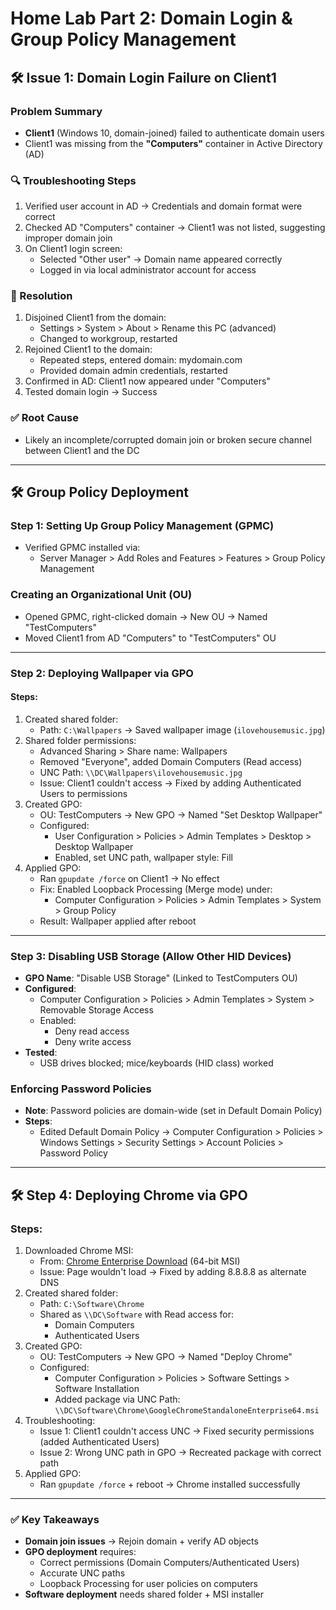 # Home Lab Part 2: Domain Login & Group Policy Management

## 🛠️ Issue 1: Domain Login Failure on Client1

### Problem Summary
- **Client1** (Windows 10, domain-joined) failed to authenticate domain users
- Client1 was missing from the **"Computers"** container in Active Directory (AD)

### 🔍 Troubleshooting Steps
1. Verified user account in AD → Credentials and domain format were correct
2. Checked AD "Computers" container → Client1 was not listed, suggesting improper domain join
3. On Client1 login screen:
   - Selected "Other user" → Domain name appeared correctly
   - Logged in via local administrator account for access

### 🔧 Resolution
1. Disjoined Client1 from the domain:
   - Settings > System > About > Rename this PC (advanced)
   - Changed to workgroup, restarted
2. Rejoined Client1 to the domain:
   - Repeated steps, entered domain: mydomain.com
   - Provided domain admin credentials, restarted
3. Confirmed in AD: Client1 now appeared under "Computers"
4. Tested domain login → Success

### ✅ Root Cause
- Likely an incomplete/corrupted domain join or broken secure channel between Client1 and the DC

---

## 🛠️ Group Policy Deployment

### Step 1: Setting Up Group Policy Management (GPMC)
- Verified GPMC installed via:
  - Server Manager > Add Roles and Features > Features > Group Policy Management

### Creating an Organizational Unit (OU)
- Opened GPMC, right-clicked domain → New OU → Named "TestComputers"
- Moved Client1 from AD "Computers" to "TestComputers" OU

---

### Step 2: Deploying Wallpaper via GPO

#### Steps:
1. Created shared folder:
   - Path: `C:\Wallpapers` → Saved wallpaper image (`ilovehousemusic.jpg`)
2. Shared folder permissions:
   - Advanced Sharing > Share name: Wallpapers
   - Removed "Everyone", added Domain Computers (Read access)
   - UNC Path: `\\DC\Wallpapers\ilovehousemusic.jpg`
   - Issue: Client1 couldn't access → Fixed by adding Authenticated Users to permissions
3. Created GPO:
   - OU: TestComputers → New GPO → Named "Set Desktop Wallpaper"
   - Configured:
     - User Configuration > Policies > Admin Templates > Desktop > Desktop Wallpaper
     - Enabled, set UNC path, wallpaper style: Fill
4. Applied GPO:
   - Ran `gpupdate /force` on Client1 → No effect
   - Fix: Enabled Loopback Processing (Merge mode) under:
     - Computer Configuration > Policies > Admin Templates > System > Group Policy
   - Result: Wallpaper applied after reboot

---

### Step 3: Disabling USB Storage (Allow Other HID Devices)
- **GPO Name**: "Disable USB Storage" (Linked to TestComputers OU)
- **Configured**:
  - Computer Configuration > Policies > Admin Templates > System > Removable Storage Access
  - Enabled:
    - Deny read access
    - Deny write access
- **Tested**:
  - USB drives blocked; mice/keyboards (HID class) worked

### Enforcing Password Policies
- **Note**: Password policies are domain-wide (set in Default Domain Policy)
- **Steps**:
  - Edited Default Domain Policy → Computer Configuration > Policies > Windows Settings > Security Settings > Account Policies > Password Policy

---

## 🛠️ Step 4: Deploying Chrome via GPO

### Steps:
1. Downloaded Chrome MSI:
   - From: [Chrome Enterprise Download](https://chromeenterprise.google/browser/download/) (64-bit MSI)
   - Issue: Page wouldn't load → Fixed by adding 8.8.8.8 as alternate DNS
2. Created shared folder:
   - Path: `C:\Software\Chrome`
   - Shared as `\\DC\Software` with Read access for:
     - Domain Computers
     - Authenticated Users
3. Created GPO:
   - OU: TestComputers → New GPO → Named "Deploy Chrome"
   - Configured:
     - Computer Configuration > Policies > Software Settings > Software Installation
     - Added package via UNC Path: `\\DC\Software\Chrome\GoogleChromeStandaloneEnterprise64.msi`
4. Troubleshooting:
   - Issue 1: Client1 couldn't access UNC → Fixed security permissions (added Authenticated Users)
   - Issue 2: Wrong UNC path in GPO → Recreated package with correct path
5. Applied GPO:
   - Ran `gpupdate /force` + reboot → Chrome installed successfully

---

### ✅ Key Takeaways
- **Domain join issues** → Rejoin domain + verify AD objects
- **GPO deployment** requires:
  - Correct permissions (Domain Computers/Authenticated Users)
  - Accurate UNC paths
  - Loopback Processing for user policies on computers
- **Software deployment** needs shared folder + MSI installer
